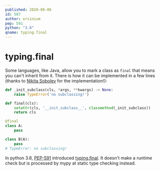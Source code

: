```yaml
---
published: 2020-08-06
id: 587
author: orsinium
pep: 591
python: "3.8"
qname: typing.final
---
```


# typing.final

Some languages, like Java, allow you to mark a class as `final` that means you can't inherit from it. There is how it can be implemented in a few lines (thanks to [Nikita Sobolev](https://github.com/sobolevn) for the implementation!):

```python
def _init_subclass(cls, *args, **kwargs) -> None:
    raise TypeError('no subclassing!')

def final(cls):
    setattr(cls, '__init_subclass__', classmethod(_init_subclass))
    return cls

@final
class A:
    pass

class B(A):
    pass
# TypeError: no subclassing!
```

In python 3.8, [PEP-591](https://www.python.org/dev/peps/pep-0591/) introduced [typing.final](https://docs.python.org/3/library/typing.html#typing.final). It doesn't make a runtime check but is processed by mypy at static type checking instead.
